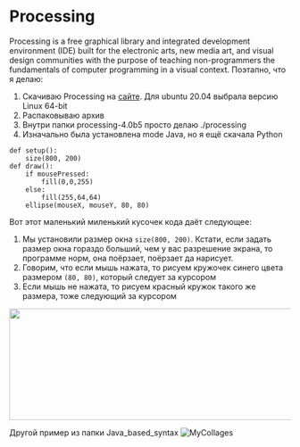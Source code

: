 # Processing
Processing is a free graphical library and integrated development environment (IDE) built for the electronic arts, new media art, and visual design communities with the purpose of teaching non-programmers the fundamentals of computer programming in a visual context.
Поэтапно, что я делаю:
1. Скачиваю Processing на [сайте](https://processing.org/download). Для ubuntu 20.04 выбрала версию Linux 64-bit
2. Распаковываю архив
3. Внутри папки processing-4.0b5 просто делаю ./processing
4. Изначально была установлена mode Java, но я ещё скачала Python
```
def setup():
    size(800, 200)
def draw():
    if mousePressed:
        fill(0,0,255)
    else:
        fill(255,64,64)
    ellipse(mouseX, mouseY, 80, 80)
```


Вот этот маленький миленький кусочек кода даёт следующее:
1. Мы установили размер окна `size(800, 200)`. Кстати, если задать размер окна гораздо больший, чем у вас разрешение экрана, то программе норм, она поёрзает, поёрзает да нарисует.
2. Говорим, что если мышь нажата, то рисуем кружочек синего цвета размером `(80, 80)`, который следует за курсором
3. Если мышь не нажата, то рисуем красный кружок такого же размера, тоже следующий за курсором
<p align="center">
	<img  src="https://user-images.githubusercontent.com/84707645/153473567-48ca4cd1-bf2c-4759-a387-c199aa41cd3f.png" width="800" height="200" />
</p>

Другой пример из папки Java_based_syntax
![MyCollages](https://user-images.githubusercontent.com/84707645/153637589-706f005b-65cc-4a5c-8e43-05d072ee08b2.jpg)

